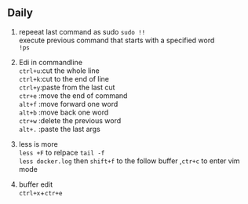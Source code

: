 ## Daily

1. repeeat last command as sudo 
`sudo !!`    
execute previous command that starts with a specified word  
`!ps`  


2.  Edi in commandline    
`ctrl+u`:cut the whole line  
`ctrl+k`:cut to the end of line  
`ctrl+y`:paste from the last cut  
`ctr+e` :move the end of command  
`alt+f` :move forward one word  
`alt+b` :move back one word  
`ctr+w` :delete the previous word  
`alt+.` :paste the last args  

3. less is more   
`less +F` to relpace `tail -f `  
 `less docker.log` then `shift+f` to the follow buffer ,`ctr+c` to enter vim mode  

 4. buffer edit  
 `ctrl+x`+`ctr+e` 
